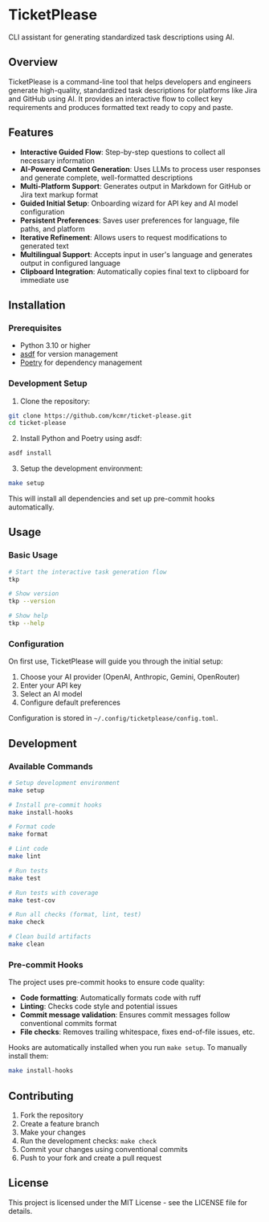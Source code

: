 # TicketPlease

CLI assistant for generating standardized task descriptions using AI.

## Overview

TicketPlease is a command-line tool that helps developers and engineers generate high-quality, standardized task descriptions for platforms like Jira and GitHub using AI. It provides an interactive flow to collect key requirements and produces formatted text ready to copy and paste.

## Features

- **Interactive Guided Flow**: Step-by-step questions to collect all necessary information
- **AI-Powered Content Generation**: Uses LLMs to process user responses and generate complete, well-formatted descriptions
- **Multi-Platform Support**: Generates output in Markdown for GitHub or Jira text markup format
- **Guided Initial Setup**: Onboarding wizard for API key and AI model configuration
- **Persistent Preferences**: Saves user preferences for language, file paths, and platform
- **Iterative Refinement**: Allows users to request modifications to generated text
- **Multilingual Support**: Accepts input in user's language and generates output in configured language
- **Clipboard Integration**: Automatically copies final text to clipboard for immediate use

## Installation

### Prerequisites

- Python 3.10 or higher
- [asdf](https://asdf-vm.com/) for version management
- [Poetry](https://python-poetry.org/) for dependency management

### Development Setup

1. Clone the repository:
```bash
git clone https://github.com/kcmr/ticket-please.git
cd ticket-please
```

2. Install Python and Poetry using asdf:
```bash
asdf install
```

3. Setup the development environment:
```bash
make setup
```

This will install all dependencies and set up pre-commit hooks automatically.

## Usage

### Basic Usage

```bash
# Start the interactive task generation flow
tkp

# Show version
tkp --version

# Show help
tkp --help
```

### Configuration

On first use, TicketPlease will guide you through the initial setup:

1. Choose your AI provider (OpenAI, Anthropic, Gemini, OpenRouter)
2. Enter your API key
3. Select an AI model
4. Configure default preferences

Configuration is stored in `~/.config/ticketplease/config.toml`.

## Development

### Available Commands

```bash
# Setup development environment
make setup

# Install pre-commit hooks
make install-hooks

# Format code
make format

# Lint code
make lint

# Run tests
make test

# Run tests with coverage
make test-cov

# Run all checks (format, lint, test)
make check

# Clean build artifacts
make clean
```

### Pre-commit Hooks

The project uses pre-commit hooks to ensure code quality:

- **Code formatting**: Automatically formats code with ruff
- **Linting**: Checks code style and potential issues
- **Commit message validation**: Ensures commit messages follow conventional commits format
- **File checks**: Removes trailing whitespace, fixes end-of-file issues, etc.

Hooks are automatically installed when you run `make setup`. To manually install them:

```bash
make install-hooks
```

## Contributing

1. Fork the repository
2. Create a feature branch
3. Make your changes
4. Run the development checks: `make check`
5. Commit your changes using conventional commits
6. Push to your fork and create a pull request

## License

This project is licensed under the MIT License - see the LICENSE file for details.
